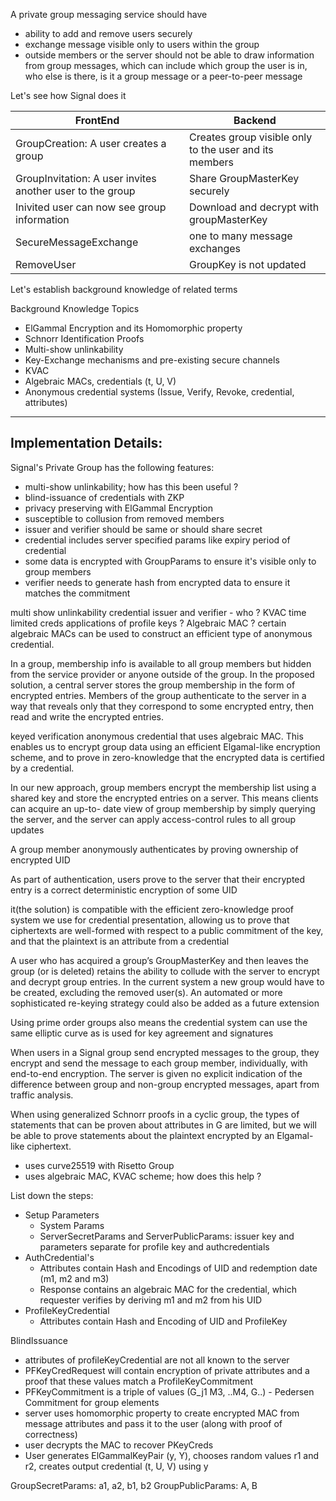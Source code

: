 
A private group messaging service should have
- ability to add and remove users securely
- exchange message visible only to users within the group
- outside members or the server should not be able to draw information from group messages, which can include
which group the user is in, who else is there, is it a group message or a peer-to-peer message

Let's see how Signal does it

| FrontEnd | Backend |
| -------- | ------- |
| GroupCreation: A user creates a group | Creates group visible only to the user and its members |
| GroupInvitation: A user invites another user to the group | Share GroupMasterKey securely |
| Inivited user can now see group information | Download and decrypt with groupMasterKey |
| SecureMessageExchange | one to many message exchanges |
| RemoveUser | GroupKey is not updated |

Let's establish background knowledge of related terms

Background Knowledge Topics

- ElGammal Encryption and its Homomorphic property
- Schnorr Identification Proofs
- Multi-show unlinkability
- Key-Exchange mechanisms and pre-existing secure channels
- KVAC
- Algebraic MACs, credentials (t, U, V)
- Anonymous credential systems (Issue, Verify, Revoke, credential, attributes)

_____________________

## Implementation Details:

Signal's Private Group has the following features:

- multi-show unlinkability; how has this been useful ?
- blind-issuance of credentials with ZKP
- privacy preserving with ElGammal Encryption
- susceptible to collusion from removed members
- issuer and verifier should be same or should share secret
- credential includes server specified params like expiry period of credential
- some data is encrypted with GroupParams to ensure it's visible only to group members
- verifier needs to generate hash from encrypted data to ensure it matches the commitment

multi show unlinkability
credential issuer and verifier - who ? KVAC 
time limited creds
applications of profile keys ?
Algebraic MAC ? certain algebraic MACs can be used to construct an efficient type of anonymous credential.

In a group, membership info is available to all group members but hidden from the service provider or anyone outside of the group. In
the proposed solution, a central server stores the group membership in the form of encrypted entries. Members of the group authenticate to the server in a way that reveals only that they correspond to some encrypted entry, then read and write the encrypted entries.

keyed verification anonymous credential that uses algebraic MAC.
This enables us to encrypt group
data using an efficient Elgamal-like encryption scheme, and to prove in zero-knowledge
that the encrypted data is certified by a credential.

In our new approach, group members encrypt the membership list using a shared
key and store the encrypted entries on a server. This means clients can acquire an up-to-
date view of group membership by simply querying the server, and the server can apply
access-control rules to all group updates

A group member anonymously authenticates by proving ownership of encrypted UID

As part of authentication, users prove to the server
that their encrypted entry is a correct deterministic encryption of some UID

it(the solution) is compatible with the efficient
zero-knowledge proof system we use for credential presentation, allowing us to prove that
ciphertexts are well-formed with respect to a public commitment of the key, and that the
plaintext is an attribute from a credential

A user who has acquired a group’s GroupMasterKey and then leaves the group (or is
deleted) retains the ability to collude with the server to encrypt and decrypt group entries.
In the current system a new group would have to be created, excluding the removed user(s).
An automated or more sophisticated re-keying strategy could also be added as a future
extension


Using prime order groups also means the credential system can use the same elliptic curve as
is used for key agreement and signatures

When users in a Signal group send encrypted messages to the group, they encrypt
and send the message to each group member, individually, with end-to-end encryption.
The server is given no explicit indication of the difference between group and non-group
encrypted messages, apart from traffic analysis.


When using generalized Schnorr proofs in a cyclic group, the types of statements that can be
proven about attributes in G are limited, but we will be able to prove statements about
the plaintext encrypted by an Elgamal-like ciphertext.
- uses curve25519 with Risetto Group
- uses algebraic MAC, KVAC scheme; how does this help ?

List down the steps:

- Setup Parameters
    - System Params
    - ServerSecretParams and ServerPublicParams: issuer key and parameters separate for profile key and authcredentials
- AuthCredential's
    - Attributes contain Hash and Encodings of UID and redemption date (m1, m2 and m3)
    - Response contains an algebraic MAC for the credential, which requester verifies by deriving m1 and m2 from his UID
- ProfileKeyCredential
    - Attributes contain Hash and Encoding of UID and ProfileKey

BlindIssuance
- attributes of profileKeyCredential are not all known to the server
- PFKeyCredRequest will contain encryption of private attributes and a proof that these values match a ProfileKeyCommitment
- PFKeyCommitment is a triple of values (G_j1 M3, ..M4, G..) - Pedersen Commitment for group elements
- server uses homomorphic property to create encrypted MAC from message attributes and pass it to the user (along with proof of correctness)
- user decrypts the MAC to recover PKeyCreds
- User generates ElGammalKeyPair (y, Y), chooses random values r1 and r2, creates output credential (t, U, V) using y

GroupSecretParams: a1, a2, b1, b2
GroupPublicParams: A, B


